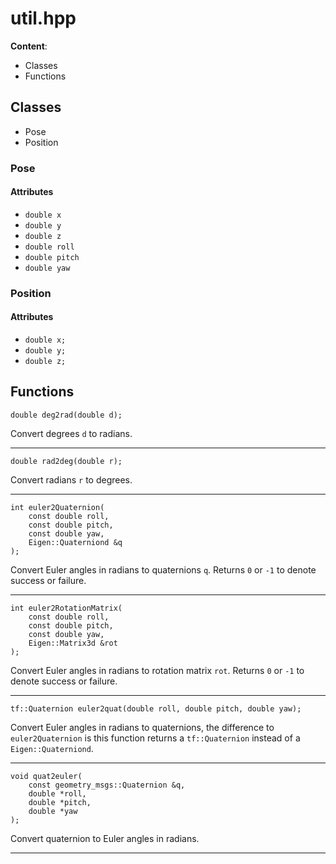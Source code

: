 # util.hpp

**Content**:
- Classes
- Functions



## Classes

- Pose
- Position



### Pose

#### Attributes

- `double x`
- `double y`
- `double z`
- `double roll`
- `double pitch`
- `double yaw`



### Position

#### Attributes

- `double x;`
- `double y;`
- `double z;`



## Functions

    double deg2rad(double d);

Convert degrees `d` to radians.

---

    double rad2deg(double r);

Convert radians `r` to degrees.

---

    int euler2Quaternion(
        const double roll,
        const double pitch,
        const double yaw,
        Eigen::Quaterniond &q
    );

Convert Euler angles in radians to quaternions `q`. Returns `0` or `-1` to
denote success or failure.

---

    int euler2RotationMatrix(
        const double roll,
        const double pitch,
        const double yaw,
        Eigen::Matrix3d &rot
    );

Convert Euler angles in radians to rotation matrix `rot`. Returns `0` or `-1` to
denote success or failure.

---

    tf::Quaternion euler2quat(double roll, double pitch, double yaw);

Convert Euler angles in radians to quaternions, the difference to
`euler2Quaternion` is this function returns a `tf::Quaternion` instead of
a `Eigen::Quaterniond`.

---

    void quat2euler(
        const geometry_msgs::Quaternion &q,
        double *roll,
        double *pitch,
        double *yaw
    );

Convert quaternion to Euler angles in radians.

---
